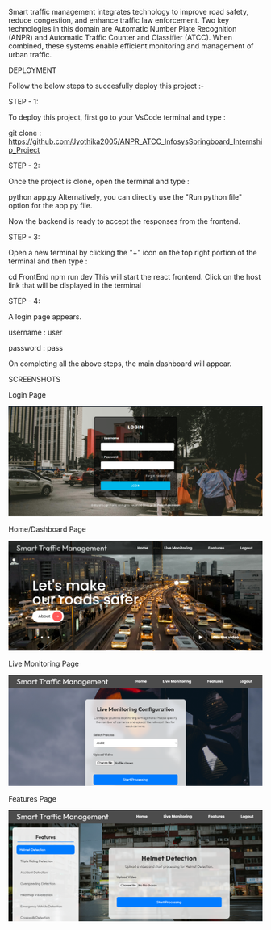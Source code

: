 Smart traffic management integrates technology to improve road safety, reduce congestion, and enhance traffic law enforcement. Two key technologies in this domain are Automatic Number Plate Recognition (ANPR) and Automatic Traffic Counter and Classifier (ATCC). When combined, these systems enable efficient monitoring and management of urban traffic.

DEPLOYMENT

Follow the below steps to succesfully deploy this project :-

STEP - 1:

To deploy this project, first go to your VsCode terminal and type :

git clone :
https://github.com/Jyothika2005/ANPR_ATCC_InfosysSpringboard_Internship_Project
  
STEP - 2:

Once the project is clone, open the terminal and type :

  python app.py
Alternatively, you can directly use the "Run python file" option for the app.py file.

Now the backend is ready to accept the responses from the frontend.

STEP - 3:

Open a new terminal by clicking the "+" icon on the top right portion of the terminal and then type :

  cd FrontEnd
  npm run dev
This will start the react frontend. Click on the host link that will be displayed in the terminal

STEP - 4: 

A login page appears.

username : user

password : pass

On completing all the above steps, the main dashboard will appear.

SCREENSHOTS

Login Page

![image alt](https://github.com/Jyothika2005/ANPR_ATCC_InfosysSpringboard_Internship_Project/blob/main/images/111.png)

Home/Dashboard Page

![image alt](https://github.com/Jyothika2005/ANPR_ATCC_InfosysSpringboard_Internship_Project/blob/main/images/222.png)

Live Monitoring Page

![image alt](https://github.com/Jyothika2005/ANPR_ATCC_InfosysSpringboard_Internship_Project/blob/main/images/333.png)

Features Page

![image alt](https://github.com/Jyothika2005/ANPR_ATCC_InfosysSpringboard_Internship_Project/blob/main/images/444.png)


